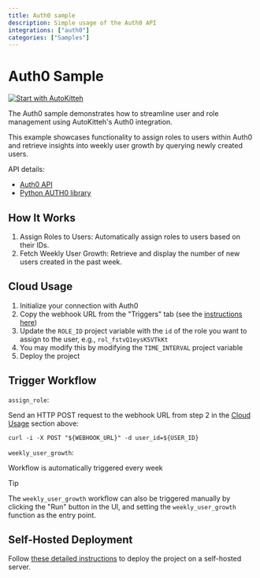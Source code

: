```yaml
---
title: Auth0 sample
description: Simple usage of the Auth0 API
integrations: ["auth0"]
categories: ["Samples"]
---
```


# Auth0 Sample

[![Start with AutoKitteh](https://autokitteh.com/assets/autokitteh-badge.svg)](https://app.autokitteh.cloud/template?template-name=samples/auth0)

The Auth0 sample demonstrates how to streamline user and role management using AutoKitteh's Auth0 integration.

This example showcases functionality to assign roles to users within Auth0 and retrieve insights into weekly user growth by querying newly created users.

API details:

- [Auth0 API](https://auth0-python.readthedocs.io/en/latest/readme_content.html)
- [Python AUTH0 library](https://github.com/auth0/auth0-python/blob/master/EXAMPLES.md#connections)

## How It Works

1. Assign Roles to Users: Automatically assign roles to users based on their IDs.
2. Fetch Weekly User Growth: Retrieve and display the number of new users created in the past week.

## Cloud Usage

1. Initialize your connection with Auth0
2. Copy the webhook URL from the "Triggers" tab (see the [instructions here](https://docs.autokitteh.com/get_started/deployment#webhook-urls))
3. Update the `ROLE_ID` project variable with the `id` of the role you want to assign to the user, e.g., `rol_fstvQ1eysK5VTkKt`
4. You may modify this by modifying the `TIME_INTERVAL` project variable
5. Deploy the project

## Trigger Workflow

`assign_role`:

Send an HTTP POST request to the webhook URL from step 2 in the [Cloud Usage](#cloud-usage) section above:

```shell
curl -i -X POST "${WEBHOOK_URL}" -d user_id=${USER_ID}
```

`weekly_user_growth`:

Workflow is automatically triggered every week

> [!TIP]
> The `weekly_user_growth` workflow can also be triggered manually by clicking the "Run" button in the UI, and setting the `weekly_user_growth` function as the entry point.

## Self-Hosted Deployment

Follow [these detailed instructions](https://docs.autokitteh.com/get_started/deployment) to deploy the project on a self-hosted server.
